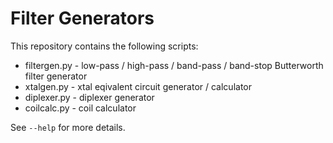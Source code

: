 # Filter Generators

This repository contains the following scripts:

* filtergen.py - low-pass / high-pass / band-pass / band-stop Butterworth filter generator
* xtalgen.py - xtal eqivalent circuit generator / calculator
* diplexer.py - diplexer generator
* coilcalc.py - coil calculator

See `--help` for more details.
